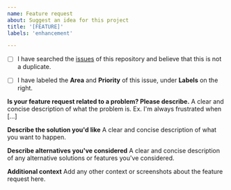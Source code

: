 ```yaml
---
name: Feature request
about: Suggest an idea for this project
title: '[FEATURE]'
labels: 'enhancement'

---
```


- [ ] I have searched the [issues](https://github.com/coatk1/my_template/issues) of this repository and believe that this is not a duplicate.

- [ ] I have labeled the **Area** and **Priority** of this issue, under **Labels** on the right.

**Is your feature request related to a problem? Please describe.**
A clear and concise description of what the problem is. Ex. I'm always frustrated when [...]

**Describe the solution you'd like**
A clear and concise description of what you want to happen.

**Describe alternatives you've considered**
A clear and concise description of any alternative solutions or features you've considered.

**Additional context**
Add any other context or screenshots about the feature request here.
